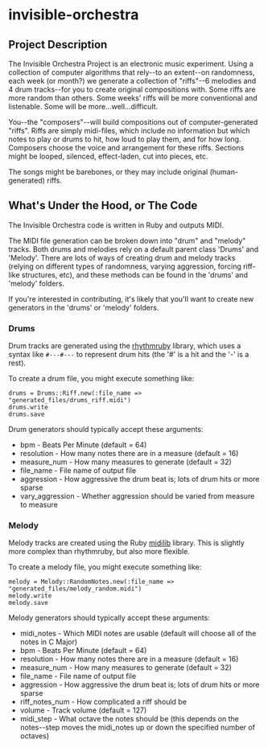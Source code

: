 invisible-orchestra
===================


Project Description
-------------------

The Invisible Orchestra Project is an electronic music experiment. Using a collection of computer algorithms that rely--to an extent--on randomness, each week (or month?) we generate a collection of "riffs"--6 melodies and 4 drum tracks--for you to create original compositions with. Some riffs are more random than others. Some weeks' riffs will be more conventional and listenable. Some will be more...well...difficult.

You--the "composers"--will build compositions out of computer-generated "riffs". Riffs are simply midi-files, which include no information but which notes to play or drums to hit, how loud to play them, and for how long. Composers choose the voice and arrangement for these riffs. Sections might be looped, silenced, effect-laden, cut into pieces, etc.

The songs might be barebones, or they may include original (human-generated) riffs.


What's Under the Hood, or The Code
----------------------------------

The Invisible Orchestra code is written in Ruby and outputs MIDI.

The MIDI file generation can be broken down into "drum" and "melody" tracks. Both drums and melodies rely on a default parent class 'Drums' and 'Melody'. There are lots of ways of creating drum and melody tracks (relying on different types of randomness, varying aggression, forcing riff-like structures, etc), and these methods can be found in the 'drums' and 'melody' folders. 

If you're interested in contributing, it's likely that you'll want to create new generators in the 'drums' or 'melody' folders.


### Drums ###

Drum tracks are generated using the [rhythmruby](https://github.com/Lvelden/rhythmruby) library, which uses a syntax like `#---#---` to represent drum hits (the '#' is a hit and the '-' is a rest).

To create a drum file, you might execute something like:

```
drums = Drums::Riff.new(:file_name => "generated_files/drums_riff.midi")
drums.write
drums.save
``` 

Drum generators should typically accept these arguments: 

* bpm - Beats Per Minute (default = 64)
* resolution - How many notes there are in a measure (default = 16)
* measure_num - How many measures to generate (default = 32)
* file_name - File name of output file
* aggression - How aggressive the drum beat is; lots of drum hits or more sparse
* vary_aggression - Whether aggression should be varied from measure to measure


### Melody ###

Melody tracks are created using the Ruby [midilib](https://github.com/jimm/midilib) library. This is slightly more complex than rhythmruby, but also more flexible.

To create a melody file, you might execute something like:

```
melody = Melody::RandomNotes.new(:file_name => "generated_files/melody_random.midi")
melody.write
melody.save
``` 

Melody generators should typically accept these arguments: 

* midi_notes - Which MIDI notes are usable (default will choose all of the notes in C Major)
* bpm - Beats Per Minute (default = 64)
* resolution - How many notes there are in a measure (default = 16)
* measure_num - How many measures to generate (default = 32)
* file_name - File name of output file
* aggression - How aggressive the drum beat is; lots of drum hits or more sparse
* riff_notes_num - How complicated a riff should be
* volume - Track volume (default = 127)
* midi_step - What octave the notes should be (this depends on the notes--step moves the midi_notes up or down the specified number of octaves)
